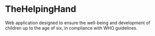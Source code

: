 # TheHelpingHand
Web application designed to ensure the well-being and development of children up to the age of six, in compliance with WHO guidelines.
